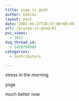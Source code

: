 ```yaml
---
title: yoga is good
author: koblas
layout: post
date: 2007-04-27T18:47:00+00:00
url: /p/yoga-is-good/81
pvc_views:
  - 1613
dsq_thread_id:
  - 1420760906
categories:
  - Contributors

---
```

stress in the morning
  
yoga
  
much better now